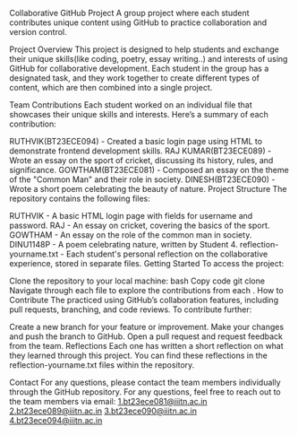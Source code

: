 Collaborative GitHub Project
A group project where each student contributes unique content using GitHub to practice collaboration and version control.

Project Overview
This project is designed to help students and exchange their unique skills(like coding, poetry, essay writing..) and interests of using GitHub for collaborative development. Each student in the group has a designated task, and they work together to create different types of content, which are then combined into a single project.

Team Contributions
Each student worked on an individual file that showcases their unique skills and interests. Here’s a summary of each contribution:

RUTHVIK(BT23ECE094) - Created a basic login page using HTML to demonstrate frontend development skills.
RAJ KUMAR(BT23ECE089) - Wrote an essay on the sport of cricket, discussing its history, rules, and significance.
GOWTHAM(BT23ECE081) - Composed an essay on the theme of the "Common Man" and their role in society.
DINESH(BT23ECE090) - Wrote a short poem celebrating the beauty of nature.
Project Structure
The repository contains the following files:

RUTHVIK - A basic HTML login page with fields for username and password.
RAJ - An essay on cricket, covering the basics of the sport.
GOWTHAM - An essay on the role of the common man in society.
DINU1148P - A poem celebrating nature, written by Student 4.
reflection-yourname.txt - Each student's personal reflection on the collaborative experience, stored in separate files.
Getting Started
To access the project:

Clone the repository to your local machine:
bash
Copy code
git clone <repository-url>
Navigate through each file to explore the contributions from each .
How to Contribute
The practiced using GitHub’s collaboration features, including pull requests, branching, and code reviews. To contribute further:

Create a new branch for your feature or improvement.
Make your changes and push the branch to GitHub.
Open a pull request and request feedback from the team.
Reflections
Each one has written a short reflection on what they learned through this project. You can find these reflections in the reflection-yourname.txt files within the repository.


Contact
For any questions, please contact the team members individually through the GitHub repository.
For any questions, feel free to reach out to the team members via email:
1.bt23ece081@iiitn.ac.in
2.bt23ece089@iiitn.ac.in
3.bt23ece090@iiitn.ac.in
4.bt23ece094@iiitn.ac.in
